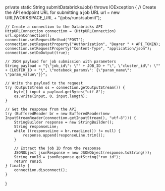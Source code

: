 private static String submitDatabricksJob() throws IOException {
    // Create the API endpoint URL for submitting a job
    URL url = new URL(WORKSPACE_URL + "/jobs/runs/submit");

    // Create a connection to the Databricks API
    HttpURLConnection connection = (HttpURLConnection) url.openConnection();
    connection.setRequestMethod("POST");
    connection.setRequestProperty("Authorization", "Bearer " + API_TOKEN);
    connection.setRequestProperty("Content-Type", "application/json");
    connection.setDoOutput(true);

    // JSON payload for job submission with parameters
    String payload = "{\"job_id\": \"" + JOB_ID + "\", \"cluster_id\": \"" + CLUSTER_ID + "\", \"notebook_params\": {\"param_name\": \"param_value\"}}";

    // Write the payload to the request
    try (OutputStream os = connection.getOutputStream()) {
        byte[] input = payload.getBytes("utf-8");
        os.write(input, 0, input.length);
    }

    // Get the response from the API
    try (BufferedReader br = new BufferedReader(new InputStreamReader(connection.getInputStream(), "utf-8"))) {
        StringBuilder response = new StringBuilder();
        String responseLine;
        while ((responseLine = br.readLine()) != null) {
            response.append(responseLine.trim());
        }

        // Extract the job ID from the response
        JSONObject jsonResponse = new JSONObject(response.toString());
        String runId = jsonResponse.getString("run_id");
        return runId;
    } finally {
        connection.disconnect();
    }
}
